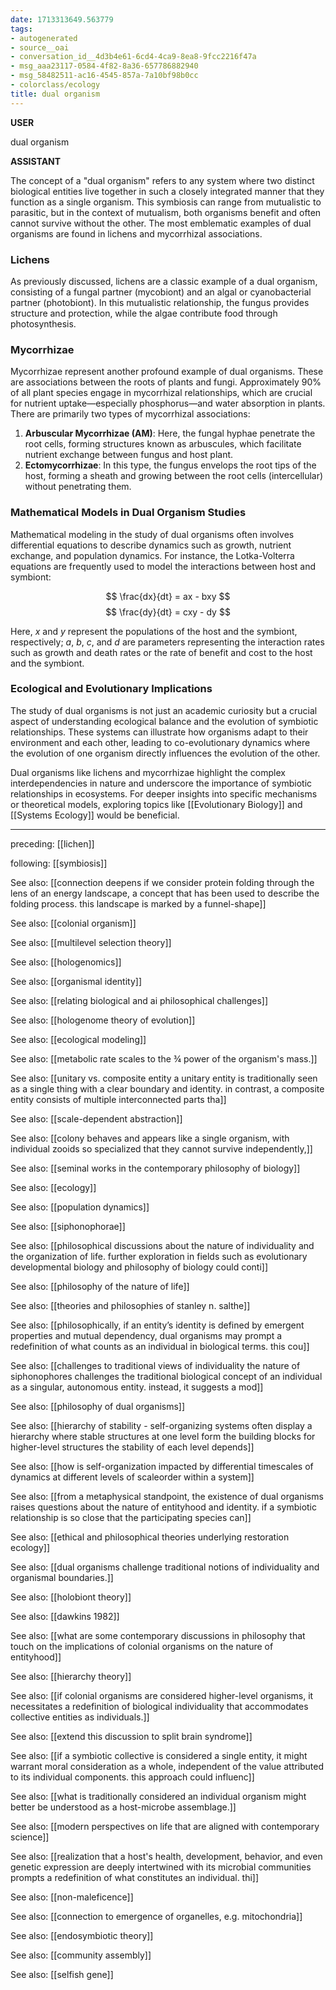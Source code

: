 ```yaml
---
date: 1713313649.563779
tags:
- autogenerated
- source__oai
- conversation_id__4d3b4e61-6cd4-4ca9-8ea8-9fcc2216f47a
- msg_aaa23117-0584-4f82-8a36-657786882940
- msg_58482511-ac16-4545-857a-7a10bf98b0cc
- colorclass/ecology
title: dual organism
---
```


**USER**

dual organism


**ASSISTANT**

The concept of a "dual organism" refers to any system where two distinct biological entities live together in such a closely integrated manner that they function as a single organism. This symbiosis can range from mutualistic to parasitic, but in the context of mutualism, both organisms benefit and often cannot survive without the other. The most emblematic examples of dual organisms are found in lichens and mycorrhizal associations.

### Lichens

As previously discussed, lichens are a classic example of a dual organism, consisting of a fungal partner (mycobiont) and an algal or cyanobacterial partner (photobiont). In this mutualistic relationship, the fungus provides structure and protection, while the algae contribute food through photosynthesis.

### Mycorrhizae

Mycorrhizae represent another profound example of dual organisms. These are associations between the roots of plants and fungi. Approximately 90% of all plant species engage in mycorrhizal relationships, which are crucial for nutrient uptake—especially phosphorus—and water absorption in plants. There are primarily two types of mycorrhizal associations:

1. **Arbuscular Mycorrhizae (AM)**: Here, the fungal hyphae penetrate the root cells, forming structures known as arbuscules, which facilitate nutrient exchange between fungus and host plant.
2. **Ectomycorrhizae**: In this type, the fungus envelops the root tips of the host, forming a sheath and growing between the root cells (intercellular) without penetrating them.

### Mathematical Models in Dual Organism Studies

Mathematical modeling in the study of dual organisms often involves differential equations to describe dynamics such as growth, nutrient exchange, and population dynamics. For instance, the Lotka-Volterra equations are frequently used to model the interactions between host and symbiont:

$$ \frac{dx}{dt} = ax - bxy $$
$$ \frac{dy}{dt} = cxy - dy $$

Here, $x$ and $y$ represent the populations of the host and the symbiont, respectively; $a$, $b$, $c$, and $d$ are parameters representing the interaction rates such as growth and death rates or the rate of benefit and cost to the host and the symbiont.

### Ecological and Evolutionary Implications

The study of dual organisms is not just an academic curiosity but a crucial aspect of understanding ecological balance and the evolution of symbiotic relationships. These systems can illustrate how organisms adapt to their environment and each other, leading to co-evolutionary dynamics where the evolution of one organism directly influences the evolution of the other.

Dual organisms like lichens and mycorrhizae highlight the complex interdependencies in nature and underscore the importance of symbiotic relationships in ecosystems. For deeper insights into specific mechanisms or theoretical models, exploring topics like [[Evolutionary Biology]] and [[Systems Ecology]] would be beneficial.


---

preceding: [[lichen]]  


following: [[symbiosis]]

See also: [[connection deepens if we consider protein folding through the lens of an energy landscape, a concept that has been used to describe the folding process. this landscape is marked by a funnel-shape]]


See also: [[colonial organism]]


See also: [[multilevel selection theory]]


See also: [[hologenomics]]


See also: [[organismal identity]]


See also: [[relating biological and ai philosophical challenges]]


See also: [[hologenome theory of evolution]]


See also: [[ecological modeling]]


See also: [[metabolic rate scales to the ¾ power of the organism's mass.]]


See also: [[unitary vs. composite entity a unitary entity is traditionally seen as a single thing with a clear boundary and identity. in contrast, a composite entity consists of multiple interconnected parts tha]]


See also: [[scale-dependent abstraction]]


See also: [[colony behaves and appears like a single organism, with individual zooids so specialized that they cannot survive independently,]]


See also: [[seminal works in the contemporary philosophy of biology]]


See also: [[ecology]]


See also: [[population dynamics]]


See also: [[siphonophorae]]


See also: [[philosophical discussions about the nature of individuality and the organization of life. further exploration in fields such as evolutionary developmental biology and philosophy of biology could conti]]


See also: [[philosophy of the nature of life]]


See also: [[theories and philosophies of stanley n. salthe]]


See also: [[philosophically, if an entity’s identity is defined by emergent properties and mutual dependency, dual organisms may prompt a redefinition of what counts as an individual in biological terms. this cou]]


See also: [[challenges to traditional views of individuality the nature of siphonophores challenges the traditional biological concept of an individual as a singular, autonomous entity. instead, it suggests a mod]]


See also: [[philosophy of dual organisms]]


See also: [[hierarchy of stability - self-organizing systems often display a hierarchy where stable structures at one level form the building blocks for higher-level structures the stability of each level depends]]


See also: [[how is self-organization impacted by differential timescales of dynamics at different levels of scaleorder within a system]]


See also: [[from a metaphysical standpoint, the existence of dual organisms raises questions about the nature of entityhood and identity. if a symbiotic relationship is so close that the participating species can]]


See also: [[ethical and philosophical theories underlying restoration ecology]]


See also: [[dual organisms challenge traditional notions of individuality and organismal boundaries.]]


See also: [[holobiont theory]]


See also: [[dawkins 1982]]


See also: [[what are some contemporary discussions in philosophy that touch on the implications of  colonial organisms on the nature of entityhood]]


See also: [[hierarchy theory]]


See also: [[if colonial organisms are considered higher-level organisms, it necessitates a redefinition of biological individuality that accommodates collective entities as individuals.]]


See also: [[extend this discussion to split brain syndrome]]


See also: [[if a symbiotic collective is considered a single entity, it might warrant moral consideration as a whole, independent of the value attributed to its individual components. this approach could influenc]]


See also: [[what is traditionally considered an individual organism might better be understood as a host-microbe assemblage.]]


See also: [[modern perspectives on life that are aligned with contemporary science]]


See also: [[realization that a host's health, development, behavior, and even genetic expression are deeply intertwined with its microbial communities prompts a redefinition of what constitutes an individual. thi]]


See also: [[non-maleficence]]


See also: [[connection to emergence of organelles, e.g. mitochondria]]


See also: [[endosymbiotic theory]]


See also: [[community assembly]]


See also: [[selfish gene]]
